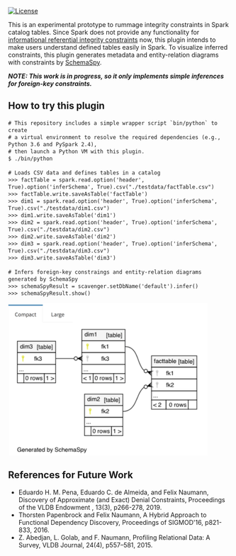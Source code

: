 [![License](http://img.shields.io/:license-Apache_v2-blue.svg)](https://github.com/maropu/scavenger/blob/master/LICENSE)

This is an experimental prototype to rummage integrity constraints in Spark catalog tables.
Since Spark does not provide any functionality for
[informational referential integrity constraints](https://issues.apache.org/jira/browse/SPARK-19842) now,
this plugin intends to make users understand defined tables easily in Spark.
To visualize inferred constraints, this plugin generates metadata and
entity-relation diagrams with constraints by [SchemaSpy](http://schemaspy.org/).

***NOTE: This work is in progress, so it only implements simple inferences for foreign-key constraints.***

## How to try this plugin

    # This repository includes a simple wrapper script `bin/python` to create
    # a virtual environment to resolve the required dependencies (e.g., Python 3.6 and PySpark 2.4),
    # then launch a Python VM with this plugin.
    $ ./bin/python

    # Loads CSV data and defines tables in a catalog
    >>> factTable = spark.read.option('header', True).option('inferSchema', True).csv("./testdata/factTable.csv")
    >>> factTable.write.saveAsTable('factTable')
    >>> dim1 = spark.read.option('header', True).option('inferSchema', True).csv("./testdata/dim1.csv")
    >>> dim1.write.saveAsTable('dim1')
    >>> dim2 = spark.read.option('header', True).option('inferSchema', True).csv("./testdata/dim2.csv")
    >>> dim2.write.saveAsTable('dim2')
    >>> dim3 = spark.read.option('header', True).option('inferSchema', True).csv("./testdata/dim3.csv")
    >>> dim3.write.saveAsTable('dim3')

    # Infers foreign-key constraings and entity-relation diagrams generated by SchemaSpy
    >>> schemaSpyResult = scavenger.setDbName('default').infer()
    >>> schemaSpyResult.show()

<img src="resources/schemaspy.png" width="450px">

## References for Future Work

 - Eduardo H. M. Pena, Eduardo C. de Almeida, and Felix Naumann, Discovery of Approximate (and Exact) Denial Constraints, Proceedings of the VLDB Endowment , 13(3), p266-278, 2019.
 - Thorsten Papenbrock and Felix Naumann, A Hybrid Approach to Functional Dependency Discovery, Proceedings of SIGMOD'16, p821-833, 2016.
 - Z. Abedjan, L. Golab, and F. Naumann, Profiling Relational Data: A Survey, VLDB Journal, 24(4), p557–581, 2015.


